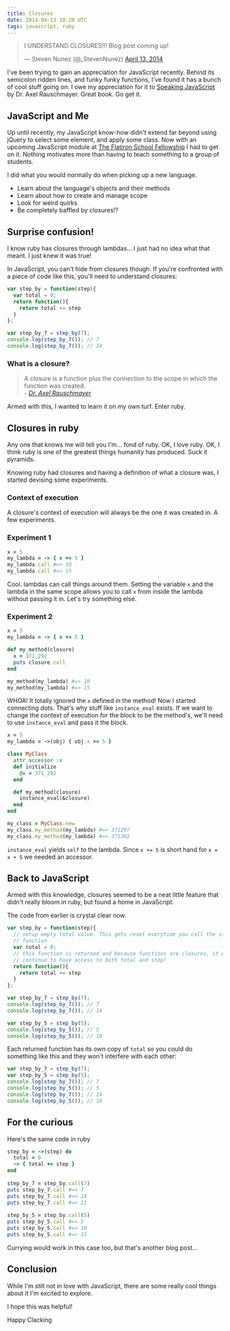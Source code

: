 ```yaml
---
title: Closures
date: 2014-04-13 18:20 UTC
tags: javascript, ruby
---
```

<blockquote class="twitter-tweet" data-partner="tweetdeck"><p>I UNDERSTAND CLOSURES!!! Blog post coming up!</p>&mdash; Steven Nunez (@_StevenNunez) <a href="https://twitter.com/_StevenNunez/statuses/455337355030069248">April 13, 2014</a></blockquote>
<script async src="//platform.twitter.com/widgets.js" charset="utf-8"></script>

I've been trying to gain an appreciation for JavaScript recently. Behind its
semicolon ridden lines, and funky funky functions, I've found it has a bunch of
cool stuff going on. I owe my appreciation for it to [Speaking
JavaScript](http://speakingjs.com/) by Dr. Axel Rauschmayer. Great book. Go get
it.

## JavaScript and Me
Up until recently, my JavaScript know-how didn't extend far beyond using jQuery
to select some element, and apply some class. Now with an upcoming JavaScript
module at [The Flatiron School
Fellowship](http://flatironschool.com/nycworkforce1/) I had to get on it.
Nothing motivates more than having to teach something to a group of students. 

I did what you would normally do when picking up a new language. 

* Learn about the language's objects and their methods
* Learn about how to create and manage scope
* Look for weird quirks
* Be completely baffled by closures!?

## Surprise confusion!
I know ruby has closures through lambdas... I just had no idea what that
meant. I just knew it was true! 

In JavaScript, you can't hide from closures though. If you're confronted with a
piece of code like this, you'll need to understand closures:

``` javascript
var step_by = function(step){                                                       
  var total = 0;                                                                   
  return function(){                                                               
    return total += step                                                           
  }                                                                                
};                                                                                 

var step_by_7 = step_by(7); 
console.log(step_by_7()); // 7
console.log(step_by_7()); // 14
```

### What is a closure?
<blockquote cite='http://speakingjs.com/es5/ch01.html#_closures'>A closure is a 
function plus the connection to the scope in which the function was created.
  <footer>-
    <cite>
      <a href="http://speakingjs.com/es5/ch01.html#_closures">Dr. Axel Rauschmayer</a>
    </cite>
  </footer>
</blockquote>

Armed with this, I wanted to learn it on my own turf. Enter ruby.

## Closures in ruby

Any one that knows me will tell you I'm... fond of ruby. OK, I love ruby. OK, I
think ruby is one of the greatest things humanity has produced. Suck it
pyramids.

Knowing ruby had closures and having a definition of what a closure was, I
started devising some experiments.

### Context of execution

A closure's context of execution will always be the one it was created in. A
few experiments.

### Experiment 1
``` ruby
x = 5
my_lambda = -> { x += 5 }
my_lambda.call #=> 10
my_lambda.call #=> 15
```

Cool. lambdas can call things around them. Setting the variable `x` and the
lambda in the same scope allows you to call `x` from inside the lambda without
passing it in. Let's try something else.

### Experiment 2
``` ruby
x = 5
my_lambda = -> { x += 5 }

def my_method(closure)
  x = 371_292
  puts closure.call
end

my_method(my_lambda) #=> 10
my_method(my_lambda) #=> 15
```

WHOA! It totally ignored the `x` defined in the method! Now I started
connecting dots. That's why stuff like `instance_eval` exists. If we want to
change the context of execution for the block to be the method's, we'll need to
use `instance_eval` and pass it the block.

``` ruby
x = 5
my_lambda = ->(obj) { obj.x += 5 }

class MyClass
  attr_accessor :x
  def initialize
    @x = 371_292
  end

  def my_method(closure)
    instance_eval(&closure)
  end
end

my_class = MyClass.new
my_class.my_method(my_lambda) #=> 371297
my_class.my_method(my_lambda) #=> 371302
```

`instance_eval` yields `self` to the lambda. Since `x += 5` is short hand for 
`x = x + 5` we needed an accessor.

## Back to JavaScript

Armed with this knowledge, closures seemed to be a neat little feature that
didn't really bloom in ruby, but found a home in JavaScript.

The code from earlier is crystal clear now.

``` javascript
var step_by = function(step){                                                       
  // setup empty total value. This gets reset everytime you call the step_by
  // function
  var total = 0;                                                                   
  // this function is returned and because functions are closures, it will
  // continue to have access to both total and step!
  return function(){                                                               
    return total += step                                                           
  }                                                                                
};                                                                                 

var step_by_7 = step_by(7); 
console.log(step_by_7()); // 7
console.log(step_by_7()); // 14

var step_by_5 = step_by(5); 
console.log(step_by_5()); // 5
console.log(step_by_5()); // 10
```

Each returned function has its own copy of `total` so you could do something
like this and they won't interfere with each other:

``` javascript
var step_by_7 = step_by(7); 
var step_by_5 = step_by(5); 
console.log(step_by_7()); // 7
console.log(step_by_5()); // 5
console.log(step_by_7()); // 14
console.log(step_by_5()); // 10
```

## For the curious
Here's the same code in ruby

``` ruby
step_by = ->(step) do                                                           
  total = 0                                                                     
  -> { total += step }                                                          
end                                                                             
                                                                                
step_by_7 = step_by.call(7)                                                     
puts step_by_7.call #=> 7                                                       
puts step_by_7.call #=> 14                                                      
puts step_by_7.call #=> 21                                                      
                                                                                
step_by_5 = step_by.call(5)                                                     
puts step_by_5.call #=> 5                                                       
puts step_by_5.call #=> 10                                                      
puts step_by_5.call #=> 15 
```

Currying would work in this case too, but that's another blog post...

## Conclusion
While I'm still not in love with JavaScript, there are some really cool things
about it I'm excited to explore.

I hope this was helpful!

Happy Clacking
